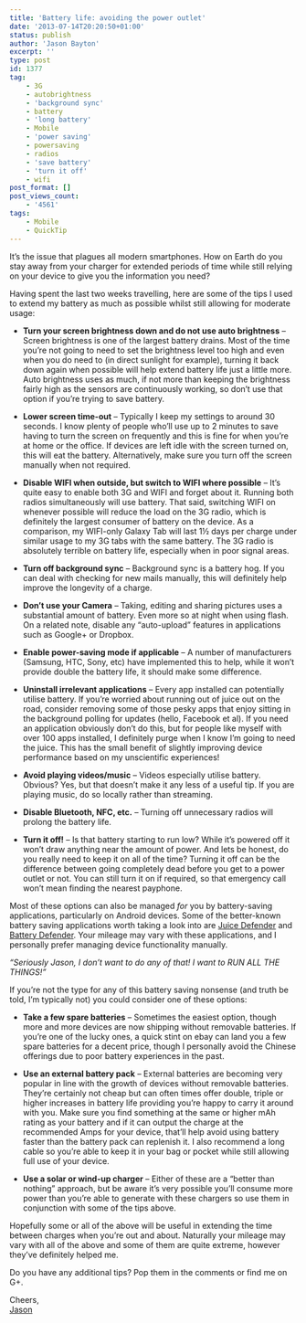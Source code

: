 ```yaml
---
title: 'Battery life: avoiding the power outlet'
date: '2013-07-14T20:20:50+01:00'
status: publish
author: 'Jason Bayton'
excerpt: ''
type: post
id: 1377
tag:
    - 3G
    - autobrightness
    - 'background sync'
    - battery
    - 'long battery'
    - Mobile
    - 'power saving'
    - powersaving
    - radios
    - 'save battery'
    - 'turn it off'
    - wifi
post_format: []
post_views_count:
    - '4561'
tags:
    - Mobile
    - QuickTip
---
```

It’s the issue that plagues all modern smartphones. How on Earth do you stay away from your charger for extended periods of time while still relying on your device to give you the information you need?

Having spent the last two weeks travelling, here are some of the tips I used to extend my battery as much as possible whilst still allowing for moderate usage:

- **Turn your screen brightness down and do not use auto brightness** – Screen brightness is one of the largest battery drains. Most of the time you’re not going to need to set the brightness level too high and even when you do need to (in direct sunlight for example), turning it back down again when possible will help extend battery life just a little more. Auto brightness uses as much, if not more than keeping the brightness fairly high as the sensors are continuously working, so don’t use that option if you’re trying to save battery.

- **Lower screen time-out** – Typically I keep my settings to around 30 seconds. I know plenty of people who’ll use up to 2 minutes to save having to turn the screen on frequently and this is fine for when you’re at home or the office. If devices are left idle with the screen turned on, this will eat the battery. Alternatively, make sure you turn off the screen manually when not required.

- **Disable WIFI when outside, but switch to WIFI where possible** – It’s quite easy to enable both 3G and WIFI and forget about it. Running both radios simultaneously will use battery. That said, switching WIFI on whenever possible will reduce the load on the 3G radio, which is definitely the largest consumer of battery on the device. As a comparison, my WIFI-only Galaxy Tab will last 1½ days per charge under similar usage to my 3G tabs with the same battery. The 3G radio is absolutely terrible on battery life, especially when in poor signal areas.

- **Turn off background sync** – Background sync is a battery hog. If you can deal with checking for new mails manually, this will definitely help improve the longevity of a charge.
- **Don’t use your Camera** – Taking, editing and sharing pictures uses a substantial amount of battery. Even more so at night when using flash. On a related note, disable any “auto-upload” features in applications such as Google+ or Dropbox.

- **Enable power-saving mode if applicable** – A number of manufacturers (Samsung, HTC, Sony, etc) have implemented this to help, while it won’t provide double the battery life, it should make some difference.

- **Uninstall irrelevant applications** – Every app installed can potentially utilise battery. If you’re worried about running out of juice out on the road, consider removing some of those pesky apps that enjoy sitting in the background polling for updates (hello, Facebook et al). If you need an application obviously don’t do this, but for people like myself with over 100 apps installed, I definitely purge when I know I’m going to need the juice. This has the small benefit of slightly improving device performance based on my unscientific experiences!

- **Avoid playing videos/music** – Videos especially utilise battery. Obvious? Yes, but that doesn’t make it any less of a useful tip. If you are playing music, do so locally rather than streaming.

- **Disable Bluetooth, NFC, etc.** – Turning off unnecessary radios will prolong the battery life.

- **Turn it off!** – Is that battery starting to run low? While it’s powered off it won’t draw anything near the amount of power. And lets be honest, do you really need to keep it on all of the time? Turning it off can be the difference between going completely dead before you get to a power outlet or not. You can still turn it on if required, so that emergency call won’t mean finding the nearest payphone.

Most of these options can also be managed *for* you by battery-saving applications, particularly on Android devices. Some of the better-known battery saving applications worth taking a look into are [Juice Defender](https://play.google.com/store/apps/details?id=com.latedroid.juicedefender&hl=en) and [Battery Defender](https://play.google.com/store/apps/details?id=mobi.infolife.batterysaver). Your mileage may vary with these applications, and I personally prefer managing device functionality manually.

*“Seriously Jason, I don’t want to do any of that! I want to RUN ALL THE THINGS!”*

If you’re not the type for any of this battery saving nonsense (and truth be told, I’m typically not) you could consider one of these options:

- **Take a few spare batteries** – Sometimes the easiest option, though more and more devices are now shipping without removable batteries. If you’re one of the lucky ones, a quick stint on ebay can land you a few spare batteries for a decent price, though I personally avoid the Chinese offerings due to poor battery experiences in the past.

- **Use an external battery pack** – External batteries are becoming very popular in line with the growth of devices without removable batteries. They’re certainly not cheap but can often times offer double, triple or higher increases in battery life providing you’re happy to carry it around with you. Make sure you find something at the same or higher mAh rating as your battery and if it can output the charge at the recommended Amps for your device, that’ll help avoid using battery faster than the battery pack can replenish it. I also recommend a long cable so you’re able to keep it in your bag or pocket while still allowing full use of your device.
- **Use a solar or wind-up charger** – Either of these are a “better than nothing” approach, but be aware it’s very possible you’ll consume more power than you’re able to generate with these chargers so use them in conjunction with some of the tips above.

Hopefully some or all of the above will be useful in extending the time between charges when you’re out and about. Naturally your mileage may vary with all of the above and some of them are quite extreme, however they’ve definitely helped me.

Do you have any additional tips? Pop them in the comments or find me on G+.

Cheers,  
[Jason](//plus.google.com/u/0/105616249858609350212)